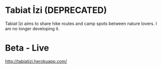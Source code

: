 # Tabiat İzi (DEPRECATED)
Tabiat İzi aims to share hike routes and camp spots between nature lovers. I am no longer developing it.

# Beta - Live
http://tabiatizi.herokuapp.com/
